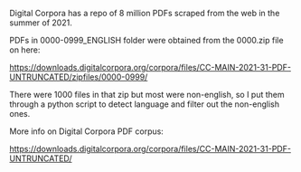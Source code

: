 Digital Corpora has a repo of 8 million PDFs scraped from the web in the summer of 2021.

PDFs in 0000-0999_ENGLISH folder were obtained from the 0000.zip file on here:

https://downloads.digitalcorpora.org/corpora/files/CC-MAIN-2021-31-PDF-UNTRUNCATED/zipfiles/0000-0999/

There were 1000 files in that zip but most were non-english, so I put them through a python script to detect language and filter out the non-english ones.

More info on Digital Corpora PDF corpus:

https://downloads.digitalcorpora.org/corpora/files/CC-MAIN-2021-31-PDF-UNTRUNCATED/
